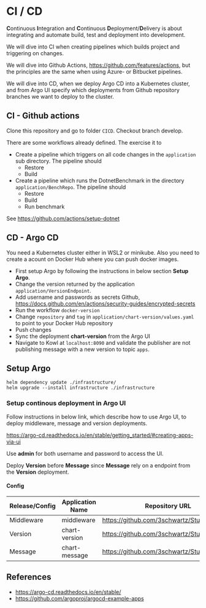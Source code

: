 # CI / CD

**C**ontinuous **I**ntegration and **C**ontinuous **D**eployment/**D**elivery is about integrating and automate build, test and deployment into development.

We will dive into CI when creating pipelines which builds project and triggering on changes.

We will dive into Github Actions, https://github.com/features/actions, but the principles are the same when using Azure- or Bitbucket pipelines.

We will dive into CD, when we deploy Argo CD into a Kubernetes cluster, and from Argo UI specify which deployments from Github repository branches we want to deploy to the cluster.

## CI - Github actions

Clone this repository and go to folder `CICD`. Checkout branch develop.

There are some workflows already defined. The exercise it to
- Create a pipeline which triggers on all code changes in the `application` sub directory. The pipeline should
    - Restore
    - Build
- Create a pipeline which runs the DotnetBenchmark in the directory `application/BenchRepo`. The pipeline should
    - Restore
    - Build
    - Run benchmark

See https://github.com/actions/setup-dotnet

## CD - Argo CD

You need a Kubernetes cluster either in WSL2 or minikube. Also you need to create a acount on Docker Hub where you can push docker images.

- First setup Argo by following the instructions in below section **Setup Argo**. 
- Change the version returned by the application `application/VersionEndpoint`.
- Add username and passwords as secrets Github, https://docs.github.com/en/actions/security-guides/encrypted-secrets
- Run the workflow `docker-version`
- Change `repository` and `tag` in `application/chart-version/values.yaml` to point to your Docker Hub repository
- Push changes
- Sync the deployment **chart-version** from the Argo UI
- Navigate to Kowl at `localhost:8090` and validate the publisher are not publishing message with a new version to topic `apps`.


## Setup Argo

```
helm dependency update ./infrastructure/
helm upgrade --install infrastructure ./infrastructure
```

### Setup continous deployment in Argo UI
 
 Follow instructions in below link, which describe how to use Argo UI, to deploy middleware, message and version deployments.

 https://argo-cd.readthedocs.io/en/stable/getting_started/#creating-apps-via-ui

Use **admin** for both username and password to access the UI.

Deploy **Version** before **Message** since **Message** rely on a endpoint from the **Version** deployment.

#### Config

| Release/Config | Application Name | Repository URL                             | Path                      | Namespace |
|----------------|------------------|--------------------------------------------|---------------------------|-----------|
| Middleware     | middleware       | https://github.com/3schwartz/StudyGroup.git | CICD/middleware                | default   |
| Version        | chart-version    | https://github.com/3schwartz/StudyGroup.git | CICD/application/chart-version | default   |
| Message        | chart-message    | https://github.com/3schwartz/StudyGroup.git | CICD/application/chart-message | default   |


## References
- https://argo-cd.readthedocs.io/en/stable/
- https://github.com/argoproj/argocd-example-apps
